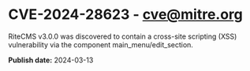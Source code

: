 # CVE-2024-28623 - cve@mitre.org

RiteCMS v3.0.0 was discovered to contain a cross-site scripting (XSS) vulnerability via the component main_menu/edit_section.

**Publish date:** 2024-03-13
